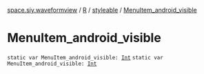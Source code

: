 [space.siy.waveformview](../../index.md) / [R](../index.md) / [styleable](index.md) / [MenuItem_android_visible](./-menu-item_android_visible.md)

# MenuItem_android_visible

`static var MenuItem_android_visible: `[`Int`](https://kotlinlang.org/api/latest/jvm/stdlib/kotlin/-int/index.html)
`static var MenuItem_android_visible: `[`Int`](https://kotlinlang.org/api/latest/jvm/stdlib/kotlin/-int/index.html)